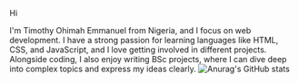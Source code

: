 Hi 

I'm Timothy Ohimah Emmanuel from Nigeria, and I focus on web development. I have a strong passion for learning languages like HTML, CSS, and JavaScript, and I love getting involved in different projects. Alongside coding, I also enjoy writing BSc projects, where I can dive deep into complex topics and express my ideas clearly.
![Anurag's GitHub stats](https://github-readme-stats.vercel.app/api?username=timmycleck&theme=dark&show_icons=true)
